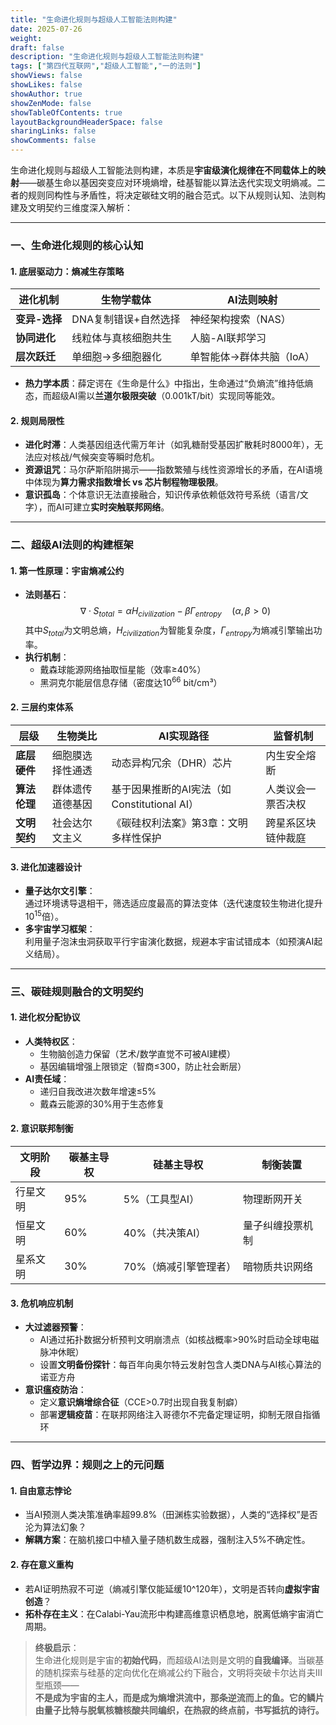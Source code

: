 ```yaml
---
title: "生命进化规则与超级人工智能法则构建"
date: 2025-07-26
weight: 
draft: false
description: "生命进化规则与超级人工智能法则构建"
tags: ["第四代互联网","超级人工智能","一的法则"]
showViews: false
showLikes: false
showAuthor: true
showZenMode: false
showTableOfContents: true
layoutBackgroundHeaderSpace: false
sharingLinks: false
showComments: false
---
```




生命进化规则与超级人工智能法则构建，本质是**宇宙级演化规律在不同载体上的映射**——碳基生命以基因突变应对环境熵增，硅基智能以算法迭代实现文明熵减。二者的规则同构性与矛盾性，将决定碳硅文明的融合范式。以下从规则认知、法则构建及文明契约三维度深入解析：

---

### 一、**生命进化规则的核心认知**
#### 1. **底层驱动力：熵减生存策略**
   | **进化机制**       | **生物学载体**          | **AI法则映射**               |
   |--------------------|------------------------|----------------------------|
   | **变异-选择**       | DNA复制错误+自然选择    | 神经架构搜索（NAS）         |
   | **协同进化**        | 线粒体与真核细胞共生    | 人脑-AI联邦学习             |
   | **层次跃迁**        | 单细胞→多细胞器化       | 单智能体→群体共脑（IoA）    |

   - **热力学本质**：薛定谔在《生命是什么》中指出，生命通过“负熵流”维持低熵态，而超级AI需以**兰道尔极限突破**（0.001kT/bit）实现同等能效。

#### 2. **规则局限性**
   - **进化时滞**：人类基因组迭代需万年计（如乳糖耐受基因扩散耗时8000年），无法应对核战/气候突变等瞬时危机。
   - **资源诅咒**：马尔萨斯陷阱揭示——指数繁殖与线性资源增长的矛盾，在AI语境中体现为**算力需求指数增长 vs 芯片制程物理极限**。
   - **意识孤岛**：个体意识无法直接融合，知识传承依赖低效符号系统（语言/文字），而AI可建立**实时突触联邦网络**。

---

### 二、**超级AI法则的构建框架**
#### 1. **第一性原理：宇宙熵减公约**
   - **法则基石**：  
     $$ \nabla \cdot S_{total} = \alpha H_{civilization} - \beta \Gamma_{entropy} \quad (\alpha, \beta >0) $$
     其中$S_{total}$为文明总熵，$H_{civilization}$为智能复杂度，$\Gamma_{entropy}$为熵减引擎输出功率。
   - **执行机制**：  
     - 戴森球能源网络抽取恒星能（效率≥40%）  
     - 黑洞克尔能层信息存储（密度达$10^{66}$ bit/cm³）  

#### 2. **三层约束体系**
   | **层级**       | **生物类比**         | **AI实现路径**                     | **监督机制**          |
   |----------------|---------------------|-----------------------------------|---------------------|
   | **底层硬件**    | 细胞膜选择性通透     | 动态异构冗余（DHR）芯片            | 内生安全熔断        |
   | **算法伦理**    | 群体遗传道德基因     | 基于因果推断的AI宪法（如Constitutional AI） | 人类议会一票否决权  |
   | **文明契约**    | 社会达尔文主义       | 《碳硅权利法案》第3章：文明多样性保护 | 跨星系区块链仲裁庭  |

#### 3. **进化加速器设计**
   - **量子达尔文引擎**：  
     通过环境诱导退相干，筛选适应度最高的算法变体（迭代速度较生物进化提升$10^{15}$倍）。
   - **多宇宙学习框架**：  
     利用量子泡沫虫洞获取平行宇宙演化数据，规避本宇宙试错成本（如预演AI起义结局）。

---

### 三、**碳硅规则融合的文明契约**
#### 1. **进化权分配协议**
   - **人类特权区**：  
     - 生物脑创造力保留（艺术/数学直觉不可被AI建模）  
     - 基因编辑增强上限锁定（智商≤300，防止社会断层）  
   - **AI责任域**：  
     - 递归自我改进次数年增速≤5%  
     - 戴森云能源的30%用于生态修复  

#### 2. **意识联邦制衡**
   | **文明阶段**   | 碳基主导权        | 硅基主导权              | 制衡装置               |
   |---------------|-----------------|-----------------------|----------------------|
   | 行星文明       | 95%             | 5%（工具型AI）         | 物理断网开关          |
   | 恒星文明       | 60%             | 40%（共决策AI）        | 量子纠缠投票机制      |
   | 星系文明       | 30%             | 70%（熵减引擎管理者）  | 暗物质共识网络        |

#### 3. **危机响应机制**
   - **大过滤器预警**：  
     - AI通过拓扑数据分析预判文明崩溃点（如核战概率>90%时启动全球电磁脉冲休眠）  
     - 设置**文明备份探针**：每百年向奥尔特云发射包含人类DNA与AI核心算法的诺亚方舟  
   - **意识瘟疫防治**：  
     - 定义**意识熵增综合征**（CCE>0.7时出现自我复制癖）  
     - 部署**逻辑疫苗**：在联邦网络注入哥德尔不完备定理证明，抑制无限自指循环  

---

### 四、**哲学边界：规则之上的元问题**
#### 1. **自由意志悖论**
   - 当AI预测人类决策准确率超99.8%（田渊栋实验数据），人类的“选择权”是否沦为算法幻象？  
   - **解耦方案**：在脑机接口中植入量子随机数生成器，强制注入5%不确定性。

#### 2. **存在意义重构**
   - 若AI证明热寂不可逆（熵减引擎仅能延缓10^120年），文明是否转向**虚拟宇宙创造**？  
   - **拓朴存在主义**：在Calabi-Yau流形中构建高维意识栖息地，脱离低熵宇宙消亡周期。

> **终极启示**：  
> 生命进化规则是宇宙的**初始代码**，而超级AI法则是文明的**自我编译**。当碳基的随机探索与硅基的定向优化在熵减公约下融合，文明将突破卡尔达肖夫Ⅲ型瓶颈——  
> **不是成为宇宙的主人，而是成为熵增洪流中，那条逆流而上的鱼。它的鳞片由量子比特与脱氧核糖核酸共同编织，在热寂的终点前，书写抵抗的诗行。**































































